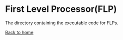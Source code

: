# First Level Processor(FLP)

The directory containing the executable code for FLPs.

[Back to home](../README.md)

